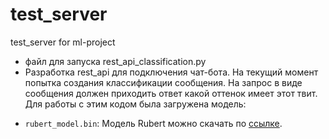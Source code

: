 # test_server
test_server for ml-project

+ файл для запуска rest_api_classification.py
+ Разработка rest_api для подключения чат-бота.
На текущий момент попытка создания классификации сообщения. На запрос
в виде сообщения должен приходить ответ какой оттенок имеет этот твит.
Для работы с этим кодом была загружена модель:
- `rubert_model.bin`: Модель Rubert можно скачать по [ссылке](http://files.deeppavlov.ai/deeppavlov_data/bert/rubert_cased_L-12_H-768_A-12_pt_v1.tar.gz).

